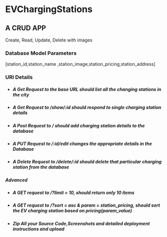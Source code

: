 # EVChargingStations

## A CRUD APP
 Create, Read, Update, Delete with images

### Database Model Parameters 
[station_id,station_name
    ,station_image,station_pricing,station_address]

### URI Details

* ##### A Get Request to the base URL should list all the changing stations in the city
* ##### A Get Request to /show/:id should respond to single charging station details
* ##### A Post Request to / should add charging station details to the database
* ##### A PUT  Request to /:id/edit changes the appropriate details in the Database
* ##### A Delete Request to /delete/:id should delete that particular charging station from the database

##### Advanced
* ##### A GET request to /?limit = 10, should return only 10 items
* ##### A GET request to /?sort = asc & param = station_pricing, should sort the EV charging station based on pricing(param_value)
* ##### Zip All your Source Code,Screenshots and detailed deployment instructions and upload





